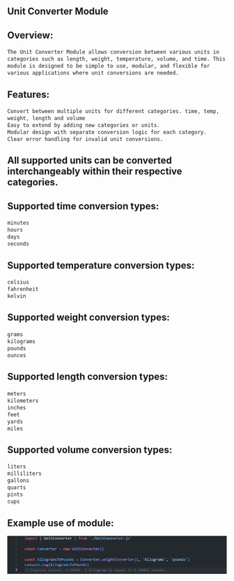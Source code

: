 ## Unit Converter Module

## Overview:
    The Unit Converter Module allows conversion between various units in categories such as length, weight, temperature, volume, and time. This module is designed to be simple to use, modular, and flexible for various applications where unit conversions are needed.

## Features:
    Convert between multiple units for different categories. time, temp, weight, length and volume
    Easy to extend by adding new categories or units.
    Modular design with separate conversion logic for each category.
    Clear error handling for invalid unit conversions.

## All supported units can be converted interchangeably within their respective categories.

## Supported time conversion types:
    minutes
    hours
    days
    seconds

## Supported temperature conversion types:
    celsius
    fahrenheit
    kelvin

## Supported weight conversion types:
    grams
    kilograms
    pounds
    ounces

## Supported length conversion types:
    meters
    kilometers
    inches
    feet
    yards
    miles

## Supported volume conversion types:
    liters
    milliliters
    gallons
    quarts
    pints
    cups

## Example use of module:
![weightConverter](./exampleUse.png)